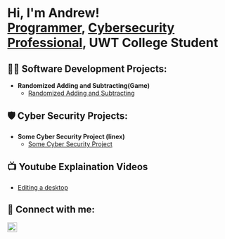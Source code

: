 <h1>Hi, I'm Andrew! <br/><a href="https://github.com/atmcdon">Programmer</a>, <a href="https://www.linkedin.com/in/andrew-mcdonald-it/">Cybersecurity Professional</a>, <a>UWT College Student</a></h1>

<h2>👨‍💻 Software Development Projects:</h2>

- <b>Randomized Adding and Subtracting(Game)</b>
  - [Randomized Adding and Subtracting](https://github.com/atmcdon/ADHL)

<h2>🛡️ Cyber Security Projects:</h2>

- <b>Some Cyber Security Project (linex)</b>
  - [Some Cyber Security Project](https://github.com/atmcdon/ADHL)



<h2>📺 Youtube Explaination Videos</h2>

- [Editing a desktop](Link-here)


<h2> 🤳 Connect with me:</h2>

[<img align="left" alt="Andrew McDonald | LinkedIn" width="22px" src="https://cdn.jsdelivr.net/npm/simple-icons@v3/icons/linkedin.svg" />][linkedin]

[linkedin]: https://www.linkedin.com/in/andrew-mcdonald-it/

<!--
**joshmadakor1/joshmadakor1** is a ✨ _special_ ✨ repository because its `README.md` (this file) appears on your GitHub profile.

Here are some ideas to get you started:

- 🔭 I’m currently working on ...
- 🌱 I’m currently learning ...
- 👯 I’m looking to collaborate on ...
- 🤔 I’m looking for help with ...
- 💬 Ask me about ...
- 📫 How to reach me: ...
- 😄 Pronouns: ...
- ⚡ Fun fact: ...
-->
